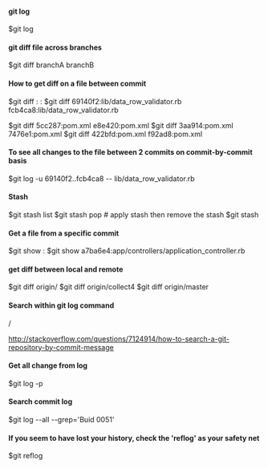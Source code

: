 #### git log
$git log <path to the file>

#### git diff file across branches
$git diff branchA branchB <path to the file>

#### How to get diff on a file between commit
$git diff <commit number>:<path to a file> <commit number>:<path to a file>
$git diff 69140f2:lib/data_row_validator.rb fcb4ca8:lib/data_row_validator.rb

$git diff 5cc287:pom.xml e8e420:pom.xml
$git diff 3aa914:pom.xml 7476e1:pom.xml
$git diff 422bfd:pom.xml f92ad8:pom.xml

#### To see all changes to the file between 2 commits on commit-by-commit basis
$git log -u 69140f2..fcb4ca8 -- lib/data_row_validator.rb

#### Stash
$git stash list
$git stash pop # apply stash <revision> then remove the stash
$git stash

#### Get a file from a specific commit
$git show <commit version>:<path to the file> 
$git show a7ba6e4:app/controllers/application_controller.rb

#### get diff between local and remote
$git diff origin/<branch name>
$git diff origin/collect4
$git diff origin/master

#### Search within git log command
/<commit number>

http://stackoverflow.com/questions/7124914/how-to-search-a-git-repository-by-commit-message

#### Get all change from log
$git log -p

#### Search commit log
$git log --all --grep='Buid 0051'

#### If you seem to have lost your history, check the 'reflog' as your safety net
$git reflog
